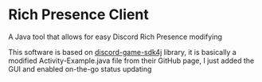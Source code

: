 # Rich Presence Client
 A Java tool that allows for easy Discord Rich Presence modifying
 
 This software is based on <a href="https://github.com/JnCrMx/discord-game-sdk4j">discord-game-sdk4j</a> library, it is basically a modified Activity-Example.java file from their GitHub page, I just added the GUI and enabled on-the-go status updating

